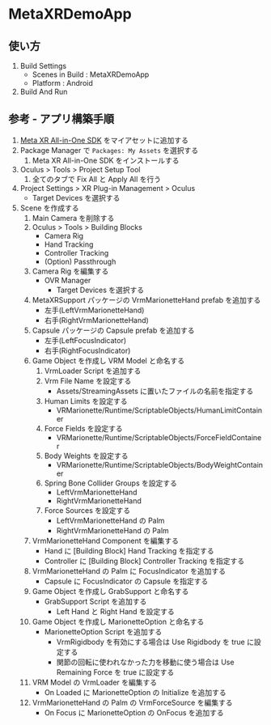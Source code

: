 # MetaXRDemoApp

## 使い方

1. Build Settings
   - Scenes in Build : MetaXRDemoApp
   - Platform : Android
2. Build And Run

## 参考 - アプリ構築手順

1. [Meta XR All-in-One SDK](https://assetstore.unity.com/packages/tools/integration/meta-xr-all-in-one-sdk-269657)
  をマイアセットに追加する
2. Package Manager で `Packages: My Assets` を選択する
   1. Meta XR All-in-One SDK をインストールする
3. Oculus > Tools > Project Setup Tool
   1. 全てのタブで Fix All と Apply All を行う
4. Project Settings > XR Plug-in Management > Oculus
   - Target Devices を選択する
5. Scene を作成する
   1. Main Camera を削除する
   2. Oculus > Tools > Building Blocks
      - Camera Rig
      - Hand Tracking
      - Controller Tracking
      - (Option) Passthrough
   3. Camera Rig を編集する
      - OVR Manager
         - Target Devices を選択する
   4. MetaXRSupport パッケージの VrmMarionetteHand prefab を追加する
      - 左手(LeftVrmMarionetteHand)
      - 右手(RightVrmMarionetteHand)
   5. Capsule パッケージの Capsule prefab を追加する
      - 左手(LeftFocusIndicator)
      - 右手(RightFocusIndicator)
   6. Game Object を作成し VRM Model と命名する
      1. VrmLoader Script を追加する
      2. Vrm File Name を設定する
         - Assets/StreamingAssets に置いたファイルの名前を指定する
      3. Human Limits を設定する
         - VRMarionette/Runtime/ScriptableObjects/HumanLimitContainer
      4. Force Fields を設定する
         - VRMarionette/Runtime/ScriptableObjects/ForceFieldContainer
      5. Body Weights を設定する
         - VRMarionette/Runtime/ScriptableObjects/BodyWeightContainer
      6. Spring Bone Collider Groups を設定する
         - LeftVrmMarionetteHand
         - RightVrmMarionetteHand
      7. Force Sources を設定する
         - LeftVrmMarionetteHand の Palm
         - RightVrmMarionetteHand の Palm
   7. VrmMarionetteHand Component を編集する
      - Hand に [Building Block] Hand Tracking を指定する 
      - Controller に [Building Block] Controller Tracking を指定する
   8. VrmMarionetteHand の Palm に FocusIndicator を追加する
      - Capsule に FocusIndicator の Capsule を指定する
   9. Game Object を作成し GrabSupport と命名する
      - GrabSupport Script を追加する
         - Left Hand と Right Hand を設定する
   10. Game Object を作成し MarionetteOption と命名する
       - MarionetteOption Script を追加する
          - VrmRigidbody を有効にする場合は Use Rigidbody を true に設定する
          - 関節の回転に使われなかった力を移動に使う場合は Use Remaining Force を true に設定する
   11. VRM Model の VrmLoader を編集する
       - On Loaded に MarionetteOption の Initialize を追加する
   12. VrmMarionetteHand の Palm の VrmForceSource を編集する
       - On Focus に MarionetteOption の OnFocus を追加する
